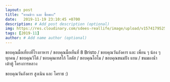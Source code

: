 ```yaml
---
layout: post
title: "ทานข้าว และ ซื้อของ"
date:   2019-11-19 23:10:45 +0700
description: # Add post description (optional)
img: https://res.cloudinary.com/sdees-reallife/image/upload/v1574179525/IMG_20191119_221710.jpg # Add image post (optional)
tags: [2019-11]
author: # Add name author (optional)
---
```

ขอบคุณมื้อเที่ยงที่โรงอาหาร / ขอบคุณมื้อเย็นที่ 8 Bristo / ขอบคุณวันอังคาร และ เพื่อน ๆ น้อง ๆ ทุกคน / ขอบคุณวีโต้ / ขอบคุณเทสโก้ โลตัส / ขอบคุณโอโม / ขอบคุณขนมปัง แยม / ขนมผงน้ำเต้าหู้ โครงการหลวง

<i class="fa fa-child" style="color:plum"></i>

ขอบคุณวันอังคาร สูงเนิน และ โคราช :)
